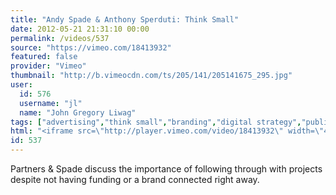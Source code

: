 ```yaml
---
title: "Andy Spade & Anthony Sperduti: Think Small"
date: 2012-05-21 21:31:10 00:00
permalink: /videos/537
source: "https://vimeo.com/18413932"
featured: false
provider: "Vimeo"
thumbnail: "http://b.vimeocdn.com/ts/205/141/205141675_295.jpg"
user:
  id: 576
  username: "jl"
  name: "John Gregory Liwag"
tags: ["advertising","think small","branding","digital strategy","publishing","talk"]
html: "<iframe src=\"http://player.vimeo.com/video/18413932\" width=\"480\" height=\"320\" frameborder=\"0\" webkitallowfullscreen mozallowfullscreen allowfullscreen></iframe>"
id: 537
---
```


Partners & Spade discuss the importance of following through with projects despite not having funding or a brand connected right away.